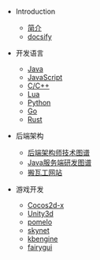* Introduction
    * [简介](README.md)
    * [docsify](/docsify/base.md)

* 开发语言
    * [Java](/java/_sidebar.md)
    * [JavaScript](/javascript/base.md)
    * [C/C++](/cplus/base.md)
    * [Lua](/lua/base.md)
    * [Python](/python/base.md)
    * [Go](/go/base.md)
    * [Rust](/rust/base.md)

* 后端架构
    * [后端架构师技术图谱](/ServerDev/base.md)
    * [Java服务端研发图谱](/ServerDev/java-base.md)
    * [搬瓦工网站](https://bwh88.net/)

* 游戏开发
    * [Cocos2d-x](/cocos2d-x/base.md)
    * [Unity3d](/unity3d/base.md)
    * [pomelo](/pomelo/base.md)
    * [skynet](/skynet/base.md)
    * [kbengine](/kbengine/base.md)
    * [fairygui](/fairygui/base.md)

